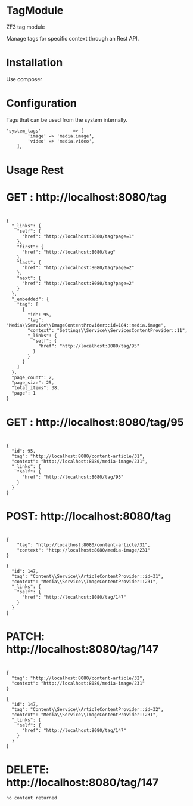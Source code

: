 # TagModule
ZF3 tag module

Manage tags for specific context through an Rest API.

# Installation
  Use composer 

# Configuration

Tags that can be used from the system internally. 

    'system_tags'            => [
            'image' => 'media.image',
            'video' => 'media.video',            
        ],


# Usage Rest 

# GET : http://localhost:8080/tag 
# 
    {
      "_links": {
        "self": {
          "href": "http://localhost:8080/tag?page=1"
        },
        "first": {
          "href": "http://localhost:8080/tag"
        },
        "last": {
          "href": "http://localhost:8080/tag?page=2"
        },
        "next": {
          "href": "http://localhost:8080/tag?page=2"
        }
      },
      "_embedded": {
        "tag": [
          {
            "id": 95,
            "tag": "Media\\Service\\ImageContentProvider::id=184::media.image",
            "context": "Settings\\Service\\ServicesContentProvider::11",
            "_links": {
              "self": {
                "href": "http://localhost:8080/tag/95"
              }
            }
          }
        ]
      },
      "page_count": 2,
      "page_size": 25,
      "total_items": 38,
      "page": 1
    }

# GET : http://localhost:8080/tag/95
#
    {
      "id": 95,
      "tag": "http://localhost:8080/content-article/31",
      "context": "http://localhost:8080/media-image/231",
      "_links": {
        "self": {
          "href": "http://localhost:8080/tag/95"
        }
      }
    }

# POST: http://localhost:8080/tag
#
    {
    	"tag": "http://localhost:8080/content-article/31",
    	"context": "http://localhost:8080/media-image/231"
    }
    
    {
      "id": 147,
      "tag": "Content\\Service\\ArticleContentProvider::id=31",
      "context": "Media\\Service\\ImageContentProvider::231",
      "_links": {
        "self": {
          "href": "http://localhost:8080/tag/147"
        }
      }
    }

# PATCH: http://localhost:8080/tag/147
#
    {
      "tag": "http://localhost:8080/content-article/32",
      "context": "http://localhost:8080/media-image/231"
    }
    
    {
      "id": 147,
      "tag": "Content\\Service\\ArticleContentProvider::id=32",
      "context": "Media\\Service\\ImageContentProvider::231",
      "_links": {
        "self": {
          "href": "http://localhost:8080/tag/147"
        }
      }
    }

# DELETE: http://localhost:8080/tag/147
    
    no content returned
